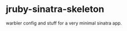 jruby-sinatra-skeleton
======================

warbler config and stuff for a very minimal sinatra app.
